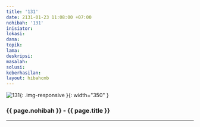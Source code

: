 ```yaml
---
title: '131'
date: 2131-01-23 11:08:00 +07:00
nohibah: '131'
inisiator: 
lokasi: 
dana: 
topik: 
lama: 
deskripsi: 
masalah: 
solusi: 
keberhasilan: 
layout: hibahcmb
---
```


![131](/static/img/hibahcmb/131.png){: .img-responsive }{: width="350" }

### {{ page.nohibah }} - {{ page.title }}

---
